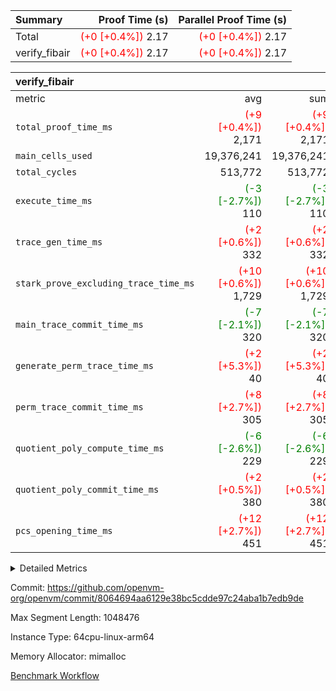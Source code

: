 | Summary | Proof Time (s) | Parallel Proof Time (s) |
|:---|---:|---:|
| Total | <span style='color: red'>(+0 [+0.4%])</span> 2.17 | <span style='color: red'>(+0 [+0.4%])</span> 2.17 |
| verify_fibair | <span style='color: red'>(+0 [+0.4%])</span> 2.17 | <span style='color: red'>(+0 [+0.4%])</span> 2.17 |


| verify_fibair |||||
|:---|---:|---:|---:|---:|
|metric|avg|sum|max|min|
| `total_proof_time_ms ` | <span style='color: red'>(+9 [+0.4%])</span> 2,171 | <span style='color: red'>(+9 [+0.4%])</span> 2,171 | <span style='color: red'>(+9 [+0.4%])</span> 2,171 | <span style='color: red'>(+9 [+0.4%])</span> 2,171 |
| `main_cells_used     ` |  19,376,241 |  19,376,241 |  19,376,241 |  19,376,241 |
| `total_cycles        ` |  513,772 |  513,772 |  513,772 |  513,772 |
| `execute_time_ms     ` | <span style='color: green'>(-3 [-2.7%])</span> 110 | <span style='color: green'>(-3 [-2.7%])</span> 110 | <span style='color: green'>(-3 [-2.7%])</span> 110 | <span style='color: green'>(-3 [-2.7%])</span> 110 |
| `trace_gen_time_ms   ` | <span style='color: red'>(+2 [+0.6%])</span> 332 | <span style='color: red'>(+2 [+0.6%])</span> 332 | <span style='color: red'>(+2 [+0.6%])</span> 332 | <span style='color: red'>(+2 [+0.6%])</span> 332 |
| `stark_prove_excluding_trace_time_ms` | <span style='color: red'>(+10 [+0.6%])</span> 1,729 | <span style='color: red'>(+10 [+0.6%])</span> 1,729 | <span style='color: red'>(+10 [+0.6%])</span> 1,729 | <span style='color: red'>(+10 [+0.6%])</span> 1,729 |
| `main_trace_commit_time_ms` | <span style='color: green'>(-7 [-2.1%])</span> 320 | <span style='color: green'>(-7 [-2.1%])</span> 320 | <span style='color: green'>(-7 [-2.1%])</span> 320 | <span style='color: green'>(-7 [-2.1%])</span> 320 |
| `generate_perm_trace_time_ms` | <span style='color: red'>(+2 [+5.3%])</span> 40 | <span style='color: red'>(+2 [+5.3%])</span> 40 | <span style='color: red'>(+2 [+5.3%])</span> 40 | <span style='color: red'>(+2 [+5.3%])</span> 40 |
| `perm_trace_commit_time_ms` | <span style='color: red'>(+8 [+2.7%])</span> 305 | <span style='color: red'>(+8 [+2.7%])</span> 305 | <span style='color: red'>(+8 [+2.7%])</span> 305 | <span style='color: red'>(+8 [+2.7%])</span> 305 |
| `quotient_poly_compute_time_ms` | <span style='color: green'>(-6 [-2.6%])</span> 229 | <span style='color: green'>(-6 [-2.6%])</span> 229 | <span style='color: green'>(-6 [-2.6%])</span> 229 | <span style='color: green'>(-6 [-2.6%])</span> 229 |
| `quotient_poly_commit_time_ms` | <span style='color: red'>(+2 [+0.5%])</span> 380 | <span style='color: red'>(+2 [+0.5%])</span> 380 | <span style='color: red'>(+2 [+0.5%])</span> 380 | <span style='color: red'>(+2 [+0.5%])</span> 380 |
| `pcs_opening_time_ms ` | <span style='color: red'>(+12 [+2.7%])</span> 451 | <span style='color: red'>(+12 [+2.7%])</span> 451 | <span style='color: red'>(+12 [+2.7%])</span> 451 | <span style='color: red'>(+12 [+2.7%])</span> 451 |



<details>
<summary>Detailed Metrics</summary>

|  | verify_program_compile_ms | total_cells | stark_prove_excluding_trace_time_ms | quotient_poly_compute_time_ms | quotient_poly_commit_time_ms | perm_trace_commit_time_ms | pcs_opening_time_ms | main_trace_commit_time_ms |
| --- | --- | --- | --- | --- | --- | --- | --- |
|  | 5 | 65,536 | 67 | 2 | 13 | 0 | 36 | 13 | 

| air_name | rows | quotient_deg | main_cols | interactions | constraints | cells |
| --- | --- | --- | --- | --- | --- | --- |
| AccessAdapterAir<2> |  | 4 |  | 5 | 11 |  | 
| AccessAdapterAir<4> |  | 4 |  | 5 | 11 |  | 
| AccessAdapterAir<8> |  | 4 |  | 5 | 11 |  | 
| FibonacciAir | 32,768 | 1 | 2 |  | 5 | 65,536 | 
| FriReducedOpeningAir |  | 4 |  | 31 | 53 |  | 
| NativePoseidon2Air<BabyBearParameters>, 1> |  | 4 |  | 176 | 555 |  | 
| PhantomAir |  | 4 |  | 3 | 4 |  | 
| ProgramAir |  | 1 |  | 1 | 4 |  | 
| VariableRangeCheckerAir |  | 1 |  | 1 | 4 |  | 
| VmAirWrapper<BranchNativeAdapterAir, BranchEqualCoreAir<1> |  | 4 |  | 11 | 20 |  | 
| VmAirWrapper<JalNativeAdapterAir, JalCoreAir> |  | 4 |  | 7 | 6 |  | 
| VmAirWrapper<NativeAdapterAir<2, 0>, PublicValuesCoreAir> |  | 4 |  | 11 | 22 |  | 
| VmAirWrapper<NativeAdapterAir<2, 1>, FieldArithmeticCoreAir> |  | 4 |  | 15 | 23 |  | 
| VmAirWrapper<NativeLoadStoreAdapterAir<1>, NativeLoadStoreCoreAir<1> |  | 4 |  | 15 | 17 |  | 
| VmAirWrapper<NativeLoadStoreAdapterAir<4>, NativeLoadStoreCoreAir<4> |  | 4 |  | 15 | 17 |  | 
| VmAirWrapper<NativeVectorizedAdapterAir<4>, FieldExtensionCoreAir> |  | 4 |  | 15 | 23 |  | 
| VmConnectorAir |  | 4 |  | 3 | 8 |  | 
| VolatileBoundaryAir |  | 4 |  | 4 | 16 |  | 

| group | trace_gen_time_ms | total_proof_time_ms | total_cycles | total_cells | stark_prove_excluding_trace_time_ms | quotient_poly_compute_time_ms | quotient_poly_commit_time_ms | perm_trace_commit_time_ms | pcs_opening_time_ms | main_trace_commit_time_ms | main_cells_used | generate_perm_trace_time_ms | execute_time_ms |
| --- | --- | --- | --- | --- | --- | --- | --- | --- | --- | --- | --- | --- | --- |
| verify_fibair | 332 | 2,171 | 513,772 | 44,140,184 | 1,729 | 229 | 380 | 305 | 451 | 320 | 19,376,241 | 40 | 110 | 

| group | air_name | rows | prep_cols | perm_cols | main_cols | cells |
| --- | --- | --- | --- | --- | --- | --- |
| verify_fibair | AccessAdapterAir<2> | 65,536 |  | 12 | 11 | 1,507,328 | 
| verify_fibair | AccessAdapterAir<4> | 32,768 |  | 12 | 13 | 819,200 | 
| verify_fibair | AccessAdapterAir<8> | 128 |  | 12 | 17 | 3,712 | 
| verify_fibair | FriReducedOpeningAir | 1,024 |  | 36 | 26 | 63,488 | 
| verify_fibair | NativePoseidon2Air<BabyBearParameters>, 1> | 16,384 |  | 216 | 399 | 10,076,160 | 
| verify_fibair | PhantomAir | 16,384 |  | 8 | 6 | 229,376 | 
| verify_fibair | ProgramAir | 8,192 |  | 8 | 10 | 147,456 | 
| verify_fibair | VariableRangeCheckerAir | 262,144 | 2 | 8 | 1 | 2,359,296 | 
| verify_fibair | VmAirWrapper<BranchNativeAdapterAir, BranchEqualCoreAir<1> | 131,072 |  | 16 | 23 | 5,111,808 | 
| verify_fibair | VmAirWrapper<JalNativeAdapterAir, JalCoreAir> | 16,384 |  | 12 | 10 | 360,448 | 
| verify_fibair | VmAirWrapper<NativeAdapterAir<2, 1>, FieldArithmeticCoreAir> | 262,144 |  | 20 | 30 | 13,107,200 | 
| verify_fibair | VmAirWrapper<NativeLoadStoreAdapterAir<1>, NativeLoadStoreCoreAir<1> | 131,072 |  | 24 | 25 | 6,422,528 | 
| verify_fibair | VmAirWrapper<NativeLoadStoreAdapterAir<4>, NativeLoadStoreCoreAir<4> | 16,384 |  | 24 | 34 | 950,272 | 
| verify_fibair | VmAirWrapper<NativeVectorizedAdapterAir<4>, FieldExtensionCoreAir> | 8,192 |  | 20 | 40 | 491,520 | 
| verify_fibair | VmConnectorAir | 2 | 1 | 8 | 4 | 24 | 
| verify_fibair | VolatileBoundaryAir | 131,072 |  | 8 | 11 | 2,490,368 | 

</details>


Commit: https://github.com/openvm-org/openvm/commit/8064694aa6129e38bc5cdde97c24aba1b7edb9de

Max Segment Length: 1048476

Instance Type: 64cpu-linux-arm64

Memory Allocator: mimalloc

[Benchmark Workflow](https://github.com/openvm-org/openvm/actions/runs/12977154598)
